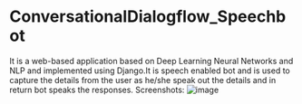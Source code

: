 # ConversationalDialogflow_Speechbot

It is a web-based application based on Deep Learning Neural Networks and NLP and implemented using Django.It is speech enabled bot and is used to capture the details from the user as he/she speak out the details and in return bot speaks the responses.
Screenshots:
![image](https://user-images.githubusercontent.com/53335754/98672805-63126980-237c-11eb-910b-d9d445d88cd9.png)
